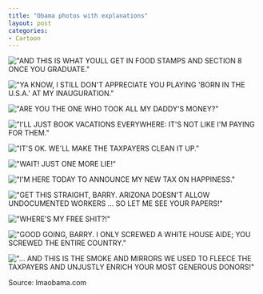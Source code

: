 ```yaml
---
title: "Obama photos with explanations"
layout: post
categories:
- Cartoon
---
```


!["AND THIS IS WHAT YOULL GET IN FOOD STAMPS AND SECTION 8 ONCE YOU GRADUATE."](/assets/img/2014/05/Obama-01.jpg)

!["YA KNOW, I STILL DON'T APPRECIATE YOU PLAYING 'BORN IN THE U.S.A.' AT MY INAUGURATION."](/assets/img/2014/05/Obama-02.jpg)  

!["ARE YOU THE ONE WHO TOOK ALL MY DADDY'S MONEY?"](/assets/img/2014/05/Obama-03.jpg)  

!["I'LL JUST BOOK VACATIONS EVERYWHERE: IT'S NOT LIKE I'M PAYING FOR THEM."](/assets/img/2014/05/Obama-04.jpg)  

!["IT'S OK. WE'LL MAKE THE TAXPAYERS CLEAN IT UP."](/assets/img/2014/05/Obama-05.jpg)  

!["WAIT! JUST ONE MORE LIE!"](/assets/img/2014/05/Obama-06.jpg)  

!["I'M HERE TODAY TO ANNOUNCE MY NEW TAX ON HAPPINESS."](/assets/img/2014/05/Obama-08.jpg)  

!["GET THIS STRAIGHT, BARRY. ARIZONA DOESN'T ALLOW UNDOCUMENTED WORKERS ... SO LET ME SEE YOUR PAPERS!"](/assets/img/2014/05/Obama-09.jpg)  

!["WHERE'S MY FREE SHIT?!"](/assets/img/2014/05/Obama-11.jpg)  

!["GOOD GOING, BARRY. I ONLY SCREWED A WHITE HOUSE AIDE; YOU SCREWED THE ENTIRE COUNTRY."](/assets/img/2014/05/Obama-12.jpg)  

!["... AND THIS IS THE SMOKE AND MIRRORS WE USED TO FLEECE THE TAXPAYERS AND UNJUSTLY ENRICH
YOUR MOST GENEROUS DONORS!"](/assets/img/2014/05/Obama-13.jpg)

Source: lmaobama.com

